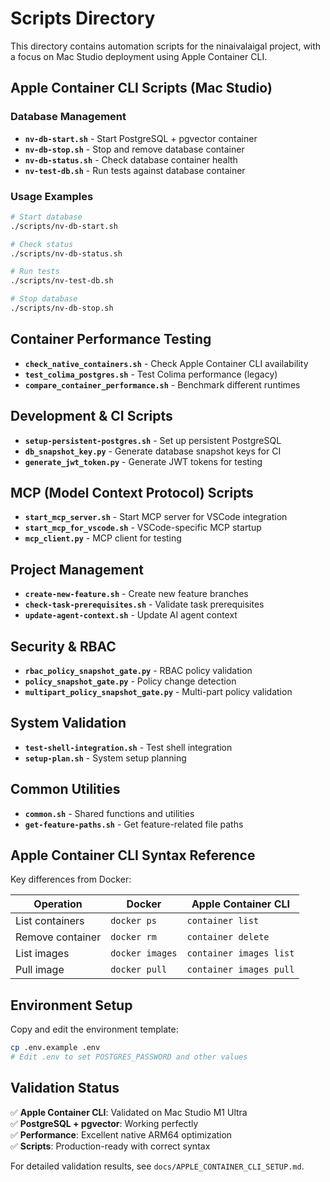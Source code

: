 # Scripts Directory

This directory contains automation scripts for the ninaivalaigal project, with a focus on Mac Studio deployment using Apple Container CLI.

## Apple Container CLI Scripts (Mac Studio)

### Database Management
- **`nv-db-start.sh`** - Start PostgreSQL + pgvector container
- **`nv-db-stop.sh`** - Stop and remove database container  
- **`nv-db-status.sh`** - Check database container health
- **`nv-test-db.sh`** - Run tests against database container

### Usage Examples

```bash
# Start database
./scripts/nv-db-start.sh

# Check status
./scripts/nv-db-status.sh

# Run tests
./scripts/nv-test-db.sh

# Stop database
./scripts/nv-db-stop.sh
```

## Container Performance Testing
- **`check_native_containers.sh`** - Check Apple Container CLI availability
- **`test_colima_postgres.sh`** - Test Colima performance (legacy)
- **`compare_container_performance.sh`** - Benchmark different runtimes

## Development & CI Scripts
- **`setup-persistent-postgres.sh`** - Set up persistent PostgreSQL
- **`db_snapshot_key.py`** - Generate database snapshot keys for CI
- **`generate_jwt_token.py`** - Generate JWT tokens for testing

## MCP (Model Context Protocol) Scripts
- **`start_mcp_server.sh`** - Start MCP server for VSCode integration
- **`start_mcp_for_vscode.sh`** - VSCode-specific MCP startup
- **`mcp_client.py`** - MCP client for testing

## Project Management
- **`create-new-feature.sh`** - Create new feature branches
- **`check-task-prerequisites.sh`** - Validate task prerequisites
- **`update-agent-context.sh`** - Update AI agent context

## Security & RBAC
- **`rbac_policy_snapshot_gate.py`** - RBAC policy validation
- **`policy_snapshot_gate.py`** - Policy change detection
- **`multipart_policy_snapshot_gate.py`** - Multi-part policy validation

## System Validation
- **`test-shell-integration.sh`** - Test shell integration
- **`setup-plan.sh`** - System setup planning

## Common Utilities
- **`common.sh`** - Shared functions and utilities
- **`get-feature-paths.sh`** - Get feature-related file paths

## Apple Container CLI Syntax Reference

Key differences from Docker:

| Operation | Docker | Apple Container CLI |
|-----------|--------|-------------------|
| List containers | `docker ps` | `container list` |
| Remove container | `docker rm` | `container delete` |
| List images | `docker images` | `container images list` |
| Pull image | `docker pull` | `container images pull` |

## Environment Setup

Copy and edit the environment template:
```bash
cp .env.example .env
# Edit .env to set POSTGRES_PASSWORD and other values
```

## Validation Status

✅ **Apple Container CLI**: Validated on Mac Studio M1 Ultra  
✅ **PostgreSQL + pgvector**: Working perfectly  
✅ **Performance**: Excellent native ARM64 optimization  
✅ **Scripts**: Production-ready with correct syntax  

For detailed validation results, see `docs/APPLE_CONTAINER_CLI_SETUP.md`.

